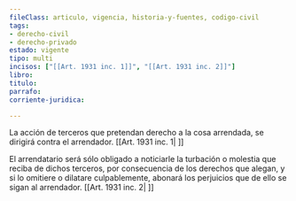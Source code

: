 ```yaml
---
fileClass: articulo, vigencia, historia-y-fuentes, codigo-civil
tags:
- derecho-civil
- derecho-privado
estado: vigente
tipo: multi
incisos: ["[[Art. 1931 inc. 1]]", "[[Art. 1931 inc. 2]]"]
libro:
titulo:
parrafo:
corriente-juridica:

---
```

La acción de terceros que pretendan derecho a la cosa arrendada, se dirigirá contra el arrendador. [[Art. 1931 inc. 1| ]]

El arrendatario será sólo obligado a noticiarle la turbación o molestia que reciba de dichos terceros, por consecuencia de los derechos que alegan, y si lo omitiere o dilatare culpablemente, abonará los perjuicios que de ello se sigan al arrendador. [[Art. 1931 inc. 2| ]]